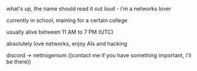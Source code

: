 what's up, the name should read it out loud - i'm a networks lover

currently in school, maining for a certain college

usually alive between 11 AM to 7 PM (UTC)

absolutely love networks, enjoy AIs and hacking

discord -> nettrogenium
((contact me if you have something important, i'll be there))
